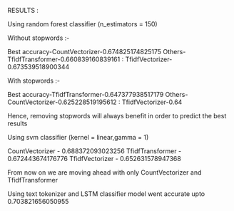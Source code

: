 RESULTS : 

Using random forest classifier (n_estimators = 150)

Without stopwords :- 

Best accuracy-CountVectorizer-0.674825174825175
Others-TfidfTransformer-0.660839160839161 : TfidfVectorizer-0.673539518900344


With stopwords :-

Best accuracy-TfidfTransformer-0.647377938517179
Others-CountVectorizer-0.625228519195612 : TfidfVectorizer-0.64


Hence, removing stopwords will always benefit in order to predict the best results


Using svm classifier (kernel = linear,gamma = 1)

CountVectorizer - 0.688372093023256
TfidfTransformer - 0.672443674176776
TfidfVectorizer - 0.652631578947368


From now on we are moving ahead with only CountVectorizer and TfidfTransformer

Using text tokenizer and LSTM classifier model went accurate upto 0.703821656050955


 



